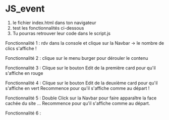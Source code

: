 # JS_event

1) le fichier index.html dans ton navigateur
2) test les fonctionnalités ci-dessous
3) Tu pourras retrouver leur code dans le script.js


Fonctionnalité 1 : rdv dans la console et clique sur la Navbar -> le nombre de clics s'affiche !

Fonctionnalité 2 : clique sur le menu burger pour dérouler le contenu

Fonctionnalité 3 : Clique sur le bouton Edit de la première card pour qu'il s'affiche en rouge

Fonctionnalité 4 : Clique sur le bouton Edit de la deuxième card pour qu'il s'affiche en vert
                   Recommence pour qu'il s'affiche comme au départ !
                   
Fonctionnalité 5 : Double Click sur la Navbar pour faire apparaître la face cachée du site ...
                   Recommence pour qu'il s'affiche comme au départ.

Fonctionnalité 6 : 


